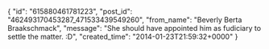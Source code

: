  {
   "id": "615880461781223",
   "post_id": "462493170453287_471533439549260",
   "from_name": "Beverly Berta Braakschmack",
   "message": "She should have appointed him as fudiciary to settle the matter. :D",
   "created_time": "2014-01-23T21:59:32+0000"
 }

